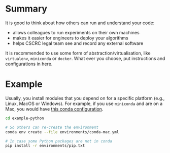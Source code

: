# Summary
It is good to think about how others can run and understand your code:
- allows colleagues to run experiments on their own machines
- makes it easier for engineers to deploy your algorithms
- helps CSCRC legal team see and record any external software

It is recommended to use some form of abstraction/virtualisation, like `virtualenv`, `miniconda` or `docker`. What ever you choose, put instructions and configurations in here.

# Example
Usually, you install modules that you depend on for a specific platform (e.g., Linux, MacOS or Windows). For example, if you use `miniconda` and are on a Mac, you would have [this conda configuration](./conda-mac.yml).

```bash
cd example-python

# So others can re-create the environment
conda env create --file environments/conda-mac.yml

# In case some Python packages are not in conda
pip install -r environments/pip.txt
```